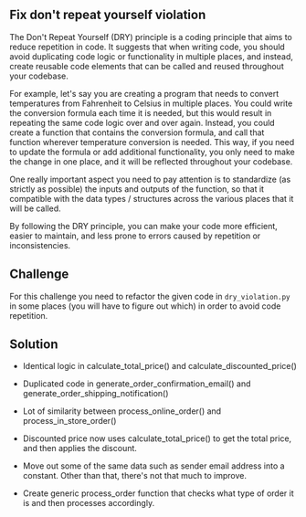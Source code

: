 ## Fix don't repeat yourself violation

The Don't Repeat Yourself (DRY) principle is a coding principle that aims to
reduce repetition in code. It suggests that when writing code, you should
avoid duplicating code logic or functionality in multiple places, and instead,
create reusable code elements that can be called and reused throughout your
codebase.

For example, let's say you are creating a program that needs to convert
temperatures from Fahrenheit to Celsius in multiple places. You could write the
conversion formula each time it is needed, but this would result in repeating
the same code logic over and over again. Instead, you could create a function
that contains the conversion formula, and call that function wherever
temperature conversion is needed. This way, if you need to update the formula
or add additional functionality, you only need to make the change in one place,
and it will be reflected throughout your codebase.

One really important aspect you need to pay attention is to standardize (as strictly as possible)
the inputs and outputs of the function, so that it compatible with the data types / structures
across the various places that it will be called.

By following the DRY principle, you can make your code more efficient,
easier to maintain, and less prone to errors caused by repetition or inconsistencies.

## Challenge

For this challenge you need to refactor the given code in `dry_violation.py` in some places (you will have to figure
out which) in order to avoid code repetition.

## Solution

- Identical logic in calculate_total_price() and calculate_discounted_price()
- Duplicated code in generate_order_confirmation_email() and generate_order_shipping_notification()
- Lot of similarity between process_online_order() and process_in_store_order()

- Discounted price now uses calculate_total_price() to get the total price, and then applies the discount.
- Move out some of the same data such as sender email address into a constant. Other than that, there's not that much to improve.
- Create generic process_order function that checks what type of order it is and then processes accordingly.
